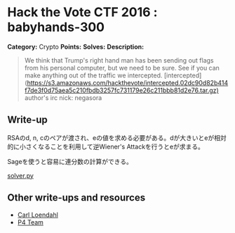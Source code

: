 # Hack the Vote CTF 2016 : babyhands-300

**Category:** Crypto
**Points:**
**Solves:**
**Description:**

> We think that Trump's right hand man has been sending out flags from his personal computer, but we need to be sure. See if you can make anything out of the traffic we intercepted.  [intercepted](<https://s3.amazonaws.com/hackthevote/intercepted.02dc90d82b414f7de3f0d75aea5c210fbdb3257fc731179e26c211bbb81d2e76.tar.gz)>    author's irc nick: negasora


## Write-up
RSAのd, n, cのペアが渡され、eの値を求める必要がある。dが大きいとeが相対的に小さくなることを利用して逆Wiener's Attackを行うとeが求まる。

Sageを使うと容易に連分数の計算ができる。

[solver.py](solver.py)

## Other write-ups and resources

* [Carl Loendahl](https://github.com/grocid/CTF/tree/master/Hack%20the%20vote/2016#babys-hands-300-p)
* [P4 Team](https://github.com/p4-team/ctf/tree/master/2016-11-05-hack-the-vote/hands_crypto_300)
